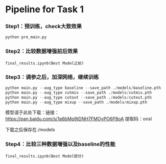 # Pipeline for Task 1

### Step1：预训练，check大致效果

```python
python pre_main.py
```

### Step2：比较数据增强前后效果

```
final_results.ipynb(Best Model之前)
```

### Step3：调参之后，加深网络，继续训练

```python
python main.py --aug_type baseline --save_path ./models/baseline.pth
python main.py --aug_type cutmix --save_path ./models/cutmix.pth
python main.py --aug_type cutout --save_path ./models/cutout.pth
python main.py --aug_type mixup --save_path ./models/mixup.pth
```

模型请于此处下载：链接：https://pan.baidu.com/s/1a6bMq9tDNH7FMOyPO6P8oA  提取码：oosl 

下载之后保存在./models

### Step4：比较三种数据增强以及baseline的性能

```
final_results.ipynb(Best Model部分)
```

